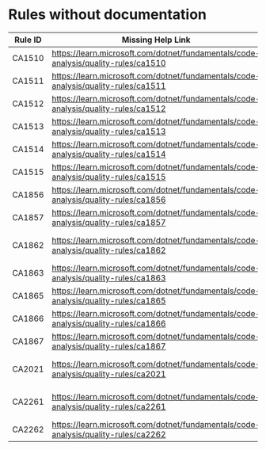 # Rules without documentation

Rule ID | Missing Help Link | Title |
--------|-------------------|-------|
CA1510 | <https://learn.microsoft.com/dotnet/fundamentals/code-analysis/quality-rules/ca1510> | Use ArgumentNullException throw helper |
CA1511 | <https://learn.microsoft.com/dotnet/fundamentals/code-analysis/quality-rules/ca1511> | Use ArgumentException throw helper |
CA1512 | <https://learn.microsoft.com/dotnet/fundamentals/code-analysis/quality-rules/ca1512> | Use ArgumentOutOfRangeException throw helper |
CA1513 | <https://learn.microsoft.com/dotnet/fundamentals/code-analysis/quality-rules/ca1513> | Use ObjectDisposedException throw helper |
CA1514 | <https://learn.microsoft.com/dotnet/fundamentals/code-analysis/quality-rules/ca1514> | Avoid redundant length argument |
CA1515 | <https://learn.microsoft.com/dotnet/fundamentals/code-analysis/quality-rules/ca1515> | Consider making public types internal |
CA1856 | <https://learn.microsoft.com/dotnet/fundamentals/code-analysis/quality-rules/ca1856> | Incorrect usage of ConstantExpected attribute |
CA1857 | <https://learn.microsoft.com/dotnet/fundamentals/code-analysis/quality-rules/ca1857> | A constant is expected for the parameter |
CA1862 | <https://learn.microsoft.com/dotnet/fundamentals/code-analysis/quality-rules/ca1862> | Use the 'StringComparison' method overloads to perform case-insensitive string comparisons |
CA1863 | <https://learn.microsoft.com/dotnet/fundamentals/code-analysis/quality-rules/ca1863> | Use 'CompositeFormat' |
CA1865 | <https://learn.microsoft.com/dotnet/fundamentals/code-analysis/quality-rules/ca1865> | Use char overload |
CA1866 | <https://learn.microsoft.com/dotnet/fundamentals/code-analysis/quality-rules/ca1866> | Use char overload |
CA1867 | <https://learn.microsoft.com/dotnet/fundamentals/code-analysis/quality-rules/ca1867> | Use char overload |
CA2021 | <https://learn.microsoft.com/dotnet/fundamentals/code-analysis/quality-rules/ca2021> | Do not call Enumerable.Cast\<T> or Enumerable.OfType\<T> with incompatible types |
CA2261 | <https://learn.microsoft.com/dotnet/fundamentals/code-analysis/quality-rules/ca2261> | Do not use ConfigureAwaitOptions.SuppressThrowing with Task\<TResult> |
CA2262 | <https://learn.microsoft.com/dotnet/fundamentals/code-analysis/quality-rules/ca2262> | Set 'MaxResponseHeadersLength' properly |

